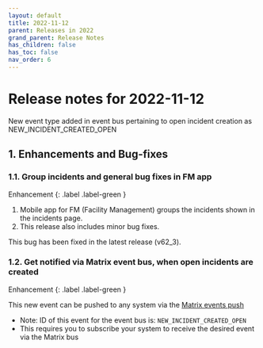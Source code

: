 ```yaml
---
layout: default
title: 2022-11-12
parent: Releases in 2022
grand_parent: Release Notes
has_children: false
has_toc: false
nav_order: 6
---
```


# Release notes for 2022-11-12


New event type added in event bus pertaining to open incident creation as
NEW_INCIDENT_CREATED_OPEN


## 1. Enhancements and Bug-fixes


### 1.1. Group incidents and general bug fixes in FM app
Enhancement
{: .label .label-green }

1. Mobile app for FM (Facility Management) groups the incidents shown in the incidents page.
2. This release also includes minor bug fixes.

This bug has been fixed in the latest release (v62_3).


### 1.2. Get notified via Matrix event bus, when open incidents are created   
Enhancement
{: .label .label-green }

This new event can be pushed to any system via the [Matrix events push](https://www.docs.smartclean.io/eventBusCore.html)
- Note: ID of this event for the event bus is: `NEW_INCIDENT_CREATED_OPEN`
- This requires you to subscribe your system to receive the desired event via the Matrix bus

[comment]: <> (How to subscribe to this event ? Any documentation available?)
